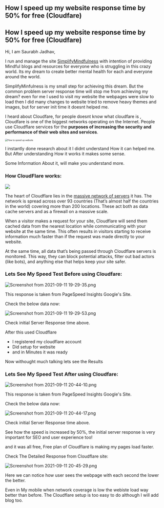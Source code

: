 ## How I speed up my website response time by 50% for free (Cloudfare)

## How I speed up my website response time by 50% for free (Cloudfare)

Hi, I am Saurabh Jadhav, 

I run and manage the site [SimplifyMindfulness](https://simplifymindfulness.com/) with intention of providing Mindful blogs and resources for everyone who is struggling in this crazy world. Its my dream to create better mental health for each and everyone around the world. 

SimplifyMinfulness is my small step for achieving this dream. But the common problem server response time will stop me from achieving my dream? even for me I used to visit my website the webpages were slow to load then I did many changes to website tried to remove heavy themes and images, but for server init time it doesnt helped me.

I heard about Cloudfare, for people doesnt know what cloudfare is , Cloudfare is one of the biggest networks operating on the Internet. People use Cloudflare services for the **purposes of increasing the security and performance of their web sites and services**. 

<img src="https://upload.wikimedia.org/wikipedia/en/thumb/3/37/Cloudflare-logo-vector.svg/1200px-Cloudflare-logo-vector.svg.png" alt="How to speed up website" style="zoom:50%;" />

I instantly done research about it I didnt understand How it can helped me. But After understanding How it works it makes some sense.

Some Information About it, will make you understand more.

### How CloudFlare works:

![](https://www.webhostingsecretrevealed.net/wp-content/uploads/How-Cloudflare-Works.jpg)



The heart of Cloudflare lies in the [massive network of servers](https://blog.cloudflare.com/scaling-the-cloudflare-global/) it has. The network is spread across over 93 countries (That’s almost half the countries in the world) covering more than 200 locations. These act both as data cache servers and as a firewall on a massive scale. 

When a visitor makes a request for your site, Cloudflare will send them cached data from the nearest location while communicating with your website at the same time. This often results in visitors starting to receive information much faster than if the request was made directly to your website.

At the same time, all data that’s being passed through Cloudflare servers is monitored. This way, they can block potential attacks, filter out bad actors (like bots), and anything else that helps keep your site safer.



### Lets See My Speed Test Before using Cloudfare:


![Screenshot from 2021-09-11 19-29-35.png](https://cdn.hashnode.com/res/hashnode/image/upload/v1631377380528/ecDx-dbz9.png)


This response is taken from PageSpeed Insights Google's Site.

Check the below data now:


![Screenshot from 2021-09-11 19-29-53.png](https://cdn.hashnode.com/res/hashnode/image/upload/v1631377388455/JX0TEv0Y0.png)

Check initial Server Response time above.



After this used Cloudflare 

- I registered my cloudflare account
- Did setup for website
- and in Minutes it was ready



Now withought much talking lets see the Results

### Lets See My Speed Test After using Cloudfare:


![Screenshot from 2021-09-11 20-44-10.png](https://cdn.hashnode.com/res/hashnode/image/upload/v1631377404268/S9X9DlPig.png)

This response is taken from PageSpeed Insights Google's Site.



Check the below data now:

![Screenshot from 2021-09-11 20-44-17.png](https://cdn.hashnode.com/res/hashnode/image/upload/v1631377419869/_9In4CbKT.png)



Check initial Server Response time above.

See how the speed is increased by 50%, the initial server response is very important for SEO and user experience too!

and it was all free, Free plan of Cloudflare is making my pages load faster.

Check The Detailed Response from Cloudflare site:


![Screenshot from 2021-09-11 20-45-29.png](https://cdn.hashnode.com/res/hashnode/image/upload/v1631377445411/herP2ure_G.png)

Here we can notice how user sees the webpage with each second the lower the better.

Even in My mobile when network coverage is low the webiste load way better than before. The Cloudflare setup is too easy to do although I will add blog too.




